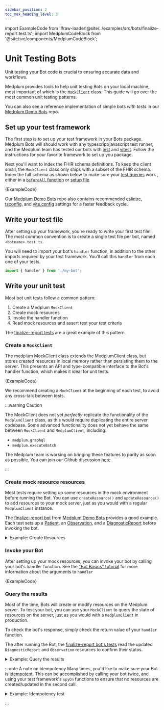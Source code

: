 ```yaml
---
sidebar_position: 2
toc_max_heading_level: 3
---
```


import ExampleCode from '!!raw-loader!@site/../examples/src/bots/finalize-report.test.ts';
import MedplumCodeBlock from '@site/src/components/MedplumCodeBlock';

# Unit Testing Bots

Unit testing your Bot code is crucial to ensuring accurate data and workflows.

Medplum provides tools to help unit testing Bots on your local machine, most important of which is the [`MockClient`](https://github.com/medplum/medplum/blob/main/packages/mock/src/client.ts#L68) class. This guide will go over the most common unit testing patterns.

You can also see a reference implementation of simple bots _with tests_ in our [Medplum Demo Bots](https://github.com/medplum/medplum-demo-bots) repo.

## Set up your test framework

The first step is to set up your test framework in your Bots package. Medplum Bots will should work with any typescript/javascript test runner, and the Medplum team has tested our bots with [jest](https://jestjs.io/) and [vitest](https://vitest.dev/). Follow the instructions for your favorite framework to set up you package.

Next you'll want to index the FHIR schema definitions. To keep the client small, the `MockClient` class only ships with a subset of the FHIR schema. Index the full schema as shown below to make sure your [test queries](##query-the-results) work , either in a [`beforeAll` function](https://vitest.dev/api/#beforeall) or [setup file](https://vitest.dev/config/#setupfiles).

<MedplumCodeBlock language="ts" selectBlocks="index-schema">
{ExampleCode}
</MedplumCodeBlock>

Our [Medplum Demo Bots](https://github.com/medplum/medplum-demo-bots) repo also contains recommended [eslintrc](https://github.com/medplum/medplum-demo-bots/blob/main/.eslintrc.json), [tsconfig](https://github.com/medplum/medplum-demo-bots/blob/main/tsconfig.json), and [vite.config](https://github.com/medplum/medplum-demo-bots/blob/main/vite.config.ts) settings for a faster feedback cycle.

## Write your test file

After setting up your framework, you're ready to write your first test file! The most common convention is to create a single test file per bot, named `<botname>.test.ts`.

You will need to import your bot's `handler` function, in addition to the other imports required by your test framework. You'll call this `handler` from each one of your tests.

```typescript
import { handler } from './my-bot';
```

## Write your unit test

Most bot unit tests follow a common pattern:

1. Create a Medplum `MockClient`
2. Create mock resources
3. Invoke the handler function
4. Read mock resources and assert test your test criteria

The [finalize-report tests](https://github.com/medplum/medplum-demo-bots/blob/main/src/examples/finalize-report.ts) are a great example of this pattern.

### Create a `MockClient`

The medplum MockClient class extends the MedplumClient class, but stores created resources in local memory rather than persisting them to the server. This presents an API and type-compatible interface to the Bot's handler function, which makes it ideal for unit tests.

<MedplumCodeBlock language="ts" selectBlocks="create-client">
{ExampleCode}
</MedplumCodeBlock>

We recommend creating a `MockClient` at the beginning of each test, to avoid any cross-talk between tests.

:::warning Caution

The MockClient does not yet _perfectly_ replicate the functionality of the `MedplumClient` class, as this would require duplicating the entire server codebase. Some advanced functionality does not yet behave the same between `MockClient` and `MedplumClient`, including:

- `medplum.graphql`
- `medplum.executeBatch`

The Medplum team is working on bringing these features to parity as soon as possible. You can join our Github discussion [here](#)

:::

### Create mock resource resources

Most tests require setting up some resources in the mock environment before running the Bot. You can use `createResource()` and `updateResource()` to add resources to your mock server, just as you would with a regular `MedplumClient` instance.

The [finalize-report bot](https://github.com/medplum/medplum-demo-bots/blob/main/src/examples/finalize-reports.test.ts) from [Medplum Demo Bots](https://github.com/medplum/medplum-demo-bots/) provides a good example. Each test sets up a [Patient](#), an [Observation](#), and a [DiagnosticReport](#) before invoking the bot.

<details>
  <summary>Example: Create Resources</summary>
  <MedplumCodeBlock language="ts" selectBlocks="create-resources">
    {ExampleCode}
  </MedplumCodeBlock>
</details>

### Invoke your Bot

After setting up your mock resources, you can invoke your bot by calling your bot's handler function. See the ["Bot Basics" tutorial](/docs/bots/bot-basics#editing-a-bot) for more information about the arguments to `handler`

<MedplumCodeBlock language="ts" selectBlocks="invoke-bot">
{ExampleCode}
</MedplumCodeBlock>

### Query the results

Most of the time, Bots will create or modify resources on the Medplum server. To test your bot, you can use your `MockClient` to query the state of resources on the server, just as you would with a `MedplumClient` in production.

To check the bot's response, simply check the return value of your `handler` function.

The after running the Bot, the [finalize-report bot's tests](https://github.com/medplum/medplum-demo-bots/blob/main/src/examples/finalize-reports.test.ts) read the updated `DiagnosticReport` and `Observation` resources to confirm their status.

<details>
  <summary>Example: Query the results</summary>
  <MedplumCodeBlock language="ts" selectBlocks="query-results">
  {ExampleCode}
  </MedplumCodeBlock>
</details>

:::note A note on idempotency
Many times, you'd like to make sure your Bot is [idempotent](https://en.wikipedia.org/wiki/Idempotence#Computer_science_meaning). This can be accomplished by calling your bot twice, and using your test framework's `spyOn` functions to ensure that no resources are created/updated in the second call.

<details>
  <summary>Example: Idempotency test</summary>
  <MedplumCodeBlock language="ts" selectBlocks="test-idempotent">
    {ExampleCode}
  </MedplumCodeBlock>
</details>

:::
